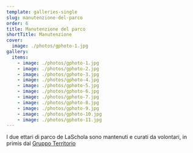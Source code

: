 ```yaml
---
template: galleries-single
slug: manutenzione-del-parco
order: 6
title: Manutenzione del parco
shortTitle: Manutenzione
cover:
  image: ./photos/gphoto-1.jpg
gallery:
  items:
    - image: ./photos/gphoto-1.jpg
    - image: ./photos/gphoto-2.jpg
    - image: ./photos/gphoto-3.jpg
    - image: ./photos/gphoto-4.jpg
    - image: ./photos/gphoto-5.jpg
    - image: ./photos/gphoto-6.jpg
    - image: ./photos/gphoto-7.jpg
    - image: ./photos/gphoto-8.jpg
    - image: ./photos/gphoto-9.jpg
    - image: ./photos/gphoto-10.jpg
    - image: ./photos/gphoto-11.jpg
---
```


I due ettari di parco de LaSchola sono mantenuti e curati da volontari, in primis dal [Gruppo Territorio](/activities/gruppo-territorio)
